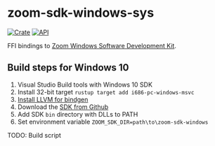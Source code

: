 # zoom-sdk-windows-sys

[![Crate](https://img.shields.io/crates/v/zoom-sdk-windows-sys.svg)](https://crates.io/crates/zoom-sdk-windows-sys)
[![API](https://docs.rs/zoom-sdk-windows-sys/badge.svg)](https://docs.rs/zoom-sdk-windows-sys)

FFI bindings to [Zoom Windows Software Development Kit](https://github.com/zoom/zoom-sdk-windows).

## Build steps for Windows 10

1. Visual Studio Build tools with Windows 10 SDK
1. Install 32-bit target `rustup target add i686-pc-windows-msvc`
1. [Install LLVM for bindgen](https://rust-lang.github.io/rust-bindgen/requirements.html#windows)
1. Download the [SDK from Github](https://github.com/zoom/zoom-sdk-windows/)
1. Add SDK `bin` directory with DLLs to PATH
1. Set environment variable `ZOOM_SDK_DIR=path\to\zoom-sdk-windows`

TODO: Build script
